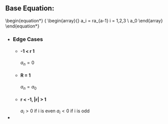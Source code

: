 ## Base Equation:
\begin{equation*}
\{
\begin{array}{}
    a_i = ra_{a-1}       i = 1,2,3 \\
    a_0
\end{array}
\end{equation*}
- ### Edge Cases
	- #### -1 < r 1
	  $a_n = 0$
	- #### R = 1
	  $a_n = a_0$
	- #### r < -1, |r| > 1
	  $a_i > 0$ if i is even
	  $a_i < 0$ if i is odd
-